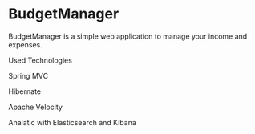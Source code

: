 # BudgetManager 
BudgetManager is a simple web application to manage your income and expenses.

Used Technologies

Spring MVC

Hibernate

Apache Velocity

Analatic with Elasticsearch and Kibana

